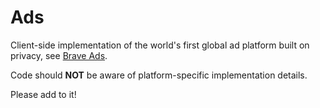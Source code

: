 # Ads

Client-side implementation of the world's first global ad platform built on privacy, see [Brave Ads](https://asil.com/brave-ads-launch/).

Code should **NOT** be aware of platform-specific implementation details.

Please add to it!

